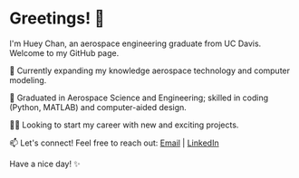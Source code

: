 # Greetings! 👋

I'm Huey Chan, an aerospace engineering graduate from UC Davis. Welcome to my GitHub page.

📖 Currently expanding my knowledge aerospace technology and computer modeling.

🌱 Graduated in Aerospace Science and Engineering; skilled in coding (Python, MATLAB) and computer-aided design.

👨‍🔬 Looking to start my career with new and exciting projects.

📫 Let's connect! Feel free to reach out: [Email](mailto:chanhuey1@gmail.com) | [LinkedIn](http://www.linkedin.com/in/huey-chan-978213229)

Have a nice day! ✨
